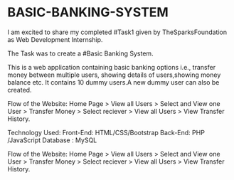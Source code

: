 # BASIC-BANKING-SYSTEM
I am excited to share my completed #Task1 given by TheSparksFoundation as Web Development Internship.

The Task was to create a #Basic Banking System.

This is a web application containing basic banking options i.e., transfer money between multiple users, showing details of users,showing  money balance etc.
It contains 10 dummy users.A new dummy user can also be created.

Flow of the Website: Home Page > View all Users > Select and View one User > Transfer Money > Select reciever > View all Users > View Transfer History.

Technology Used:
Front-End: HTML/CSS​/Bootstrap
Back-End: PHP​ /JavaScript​
Database : MySQL


Flow of the Website: Home Page > View all Users > Select and View one User > Transfer Money > Select reciever > View all Users > View Transfer History.
